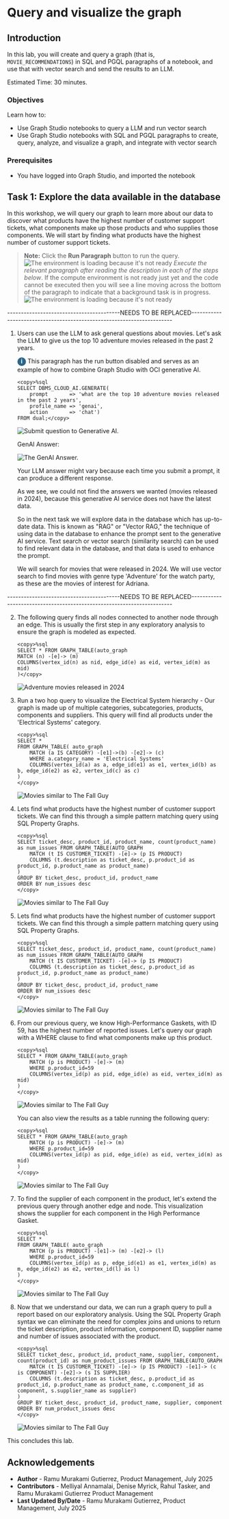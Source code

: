 # Query and visualize the graph

## Introduction

In this lab, you will create and query a graph (that is, `MOVIE_RECOMMENDATIONS`) in SQL and PGQL paragraphs of a notebook, and use that with vector search and send the results to an LLM.

Estimated Time: 30 minutes.

### Objectives

Learn how to:

- Use Graph Studio notebooks to query a LLM and run vector search
- Use Graph Studio notebooks with SQL and PGQL paragraphs to create, query, analyze, and visualize a graph, and integrate with vector search

### Prerequisites

- You have logged into Graph Studio, and imported the notebook

## Task 1: Explore the data available in the database

In this workshop, we will query our graph to learn more about our data to discover what products have the highest number of customer support tickets, what components make up those products and who supplies those components. We will start by finding what products have the highest number of customer support tickets.  

>**Note:** Click the **Run Paragraph** button to run the query.
![The environment is loading because it's not ready ](images/run-paragraph.png " ")
*Execute the relevant paragraph after reading the description in each of the steps below*.
If the compute environment is not ready just yet and the code cannot be executed then you will see a line moving across the bottom of the paragraph to indicate that a background task is in progress.
![The environment is loading because it's not ready ](images/env-not-ready.png " ")

-----------------------------------------NEEDS TO BE REPLACED-----------------------------------------------------------------------

1. Users can use the LLM to ask general questions about movies. Let's ask the LLM to give us the top 10 adventure movies released in the past 2 years.

    <span style="display: inline-block; border-radius: 50%; background-color: #2B6689; color: white; width: 20px; height: 20px; text-align: center; font-weight: bold;">i</span> This paragraph has the run button disabled and serves as an example of how to combine Graph Studio with OCI generative AI.

     ```
     <copy>%sql
     SELECT DBMS_CLOUD_AI.GENERATE(
         prompt       => 'what are the top 10 adventure movies released in the past 2 years',
         profile_name => 'genai',
         action       => 'chat')
     FROM dual;</copy>
     ```

    ![Submit question to Generative AI.](images/submit-question.png " ") 

    GenAI Answer: 

    ![The GenAI Answer.](images/genai-answer.png " ")

    Your LLM answer might vary because each time you submit a prompt, it can produce a different response.

    As we see, we could not find the answers we wanted (movies released in 2024), because this generative AI service does not have the latest data.

    So in the next task we will explore data in the database which has up-to-date data. This is known as "RAG" or "Vector RAG," the technique of using data in the database to enhance the prompt sent to the generative AI service. Text search or vector search (similarity search) can be used to find relevant data in the database, and that data is used to enhance the prompt.   

    We will search for movies that were released in 2024. We will use vector search to find movies with genre type 'Adventure' for the watch party, as these are the movies of interest for Adriana. 

-----------------------------------------NEEDS TO BE REPLACED-----------------------------------------------------------------------

2. The following query finds all nodes connected to another node through an edge. This is usually the first step in any exploratory analysis to ensure the graph is modeled as expected. 

     ```
     <copy>%sql
     SELECT * FROM GRAPH_TABLE(auto_graph
     MATCH (n) -[e]-> (m)
     COLUMNS(vertex_id(n) as nid, edge_id(e) as eid, vertex_id(m) as mid)
     )</copy>
     ```

    ![Adventure movies released in 2024](images/all-connections.png  " ") 

3. Run a two hop query to visualize the Electrical System hierarchy - Our graph is made up of multiple categories, subcategories, products, components and suppliers. This query will find all products under the 'Electrical Systems' category.

     ```
     <copy>%sql
     SELECT *
     FROM GRAPH_TABLE( auto_graph
         MATCH (a IS CATEGORY) -[e1]->(b) -[e2]-> (c)
         WHERE a.category_name = 'Electrical Systems'
         COLUMNS(vertex_id(a) as a, edge_id(e1) as e1, vertex_id(b) as b, edge_id(e2) as e2, vertex_id(c) as c)
     )
     </copy>
     ``` 

    ![Movies similar to The Fall Guy](images/electrical-system.png " ") 

4. Lets find what products have the highest number of customer support tickets. We can find this through a simple pattern matching query using SQL Property Graphs.

     ```
     <copy>%sql
     SELECT ticket_desc, product_id, product_name, count(product_name) as num_issues FROM GRAPH_TABLE(AUTO_GRAPH
         MATCH (t IS CUSTOMER_TICKET) -[e]-> (p IS PRODUCT)
         COLUMNS (t.description as ticket_desc, p.product_id as product_id, p.product_name as product_name)
     )
     GROUP BY ticket_desc, product_id, product_name
     ORDER BY num_issues desc
     </copy>
     ``` 

    ![Movies similar to The Fall Guy](images/support-ticekts.png " ") 

5. Lets find what products have the highest number of customer support tickets. We can find this through a simple pattern matching query using SQL Property Graphs.

     ```
     <copy>%sql
     SELECT ticket_desc, product_id, product_name, count(product_name) as num_issues FROM GRAPH_TABLE(AUTO_GRAPH
         MATCH (t IS CUSTOMER_TICKET) -[e]-> (p IS PRODUCT)
         COLUMNS (t.description as ticket_desc, p.product_id as product_id, p.product_name as product_name)
     )
     GROUP BY ticket_desc, product_id, product_name
     ORDER BY num_issues desc
     </copy>
     ``` 

    ![Movies similar to The Fall Guy](images/similar-fallguy.png " ") 

6. From our previous query, we know High-Performance Gaskets, with ID 59, has the highest number of reported issues. Let's query our graph with a WHERE clause to find what components make up this product.

     ```
     <copy>%sql
     SELECT * FROM GRAPH_TABLE(auto_graph
         MATCH (p is PRODUCT) -[e]-> (m)
         WHERE p.product_id=59
         COLUMNS(vertex_id(p) as pid, edge_id(e) as eid, vertex_id(m) as mid)
     )
     </copy>
     ``` 

    ![Movies similar to The Fall Guy](images/components.png " ")

    You can also view the results as a table running the following query:

     ```
     <copy>%sql
     SELECT * FROM GRAPH_TABLE(auto_graph
         MATCH (p is PRODUCT) -[e]-> (m)
         WHERE p.product_id=59
         COLUMNS(vertex_id(p) as pid, edge_id(e) as eid, vertex_id(m) as mid)
     )
     </copy>
     ``` 

    ![Movies similar to The Fall Guy](images/components-table.png " ")

7. To find the supplier of each component in the product, let's extend the previous query through another edge and node. This visualization shows the supplier for each component in the High Performance Gasket. 

     ```
     <copy>%sql
     SELECT *
     FROM GRAPH_TABLE( auto_graph
         MATCH (p is PRODUCT) -[e1]-> (m) -[e2]-> (l)
         WHERE p.product_id=59
         COLUMNS(vertex_id(p) as p, edge_id(e1) as e1, vertex_id(m) as m, edge_id(e2) as e2, vertex_id(l) as l)
     )
     </copy>
     ``` 

    ![Movies similar to The Fall Guy](images/suppliers.png " ")

8. Now that we understand our data, we can run a graph query to pull a report based on our exploratory analysis. Using the SQL Property Graph syntax we can eliminate the need for complex joins and unions to return the ticket description, product information, component ID, supplier name and number of issues associated with the product.

     ```
     <copy>%sql
     SELECT ticket_desc, product_id, product_name, supplier, component, count(product_id) as num_product_issues FROM GRAPH_TABLE(AUTO_GRAPH
         MATCH (t IS CUSTOMER_TICKET) -[e]-> (p IS PRODUCT) -[e1]-> (c is COMPONENT) -[e2]-> (s IS SUPPLIER)
         COLUMNS (t.description as ticket_desc, p.product_id as product_id, p.product_name as product_name, c.component_id as component, s.supplier_name as supplier)
    )
    GROUP BY ticket_desc, product_id, product_name, supplier, component
    ORDER BY num_product_issues desc
     </copy>
     ``` 

    ![Movies similar to The Fall Guy](images/table-showing-all.png " ")

This concludes this lab.

## Acknowledgements
* **Author** - Ramu Murakami Gutierrez, Product Management, July 2025
* **Contributors** -  Melliyal Annamalai, Denise Myrick, Rahul Tasker, and Ramu Murakami Gutierrez Product Management
* **Last Updated By/Date** - Ramu Murakami Gutierrez, Product Management, July 2025
